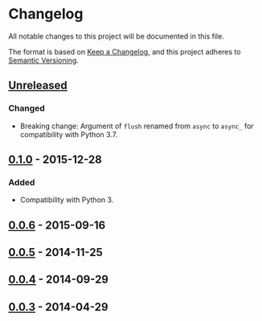 # Changelog

All notable changes to this project will be documented in this file.

The format is based on [Keep a Changelog](https://keepachangelog.com/en/1.0.0/), and this
project adheres to [Semantic Versioning](https://semver.org/spec/v2.0.0.html).

## [Unreleased]

### Changed

* Breaking change: Argument of `flush` renamed from `async` to `async_` for
  compatibility with Python 3.7.

## [0.1.0] - 2015-12-28

### Added

* Compatibility with Python 3.

## [0.0.6] - 2015-09-16

## [0.0.5] - 2014-11-25

## [0.0.4] - 2014-09-29

## [0.0.3] - 2014-04-29

[Unreleased]: https://github.com/jessepollak/mixpanel-python-async/compare/v0.1.0...HEAD
[0.1.0]: https://github.com/jessepollak/mixpanel-python-async/compare/v0.0.6...v0.1.0
[0.0.6]: https://github.com/jessepollak/mixpanel-python-async/compare/v0.0.5...v0.0.6
[0.0.5]: https://github.com/jessepollak/mixpanel-python-async/compare/v0.0.4...v0.0.5
[0.0.4]: https://github.com/jessepollak/mixpanel-python-async/compare/v0.0.3...v0.0.4
[0.0.3]: https://github.com/jessepollak/mixpanel-python-async/releases/tag/v0.0.3
